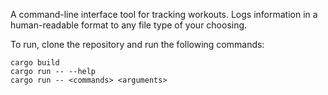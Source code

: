 A command-line interface tool for tracking workouts. Logs information in a human-readable format to any file type of your choosing.

To run, clone the repository and run the following commands:

```
cargo build
cargo run -- --help
cargo run -- <commands> <arguments>
```
